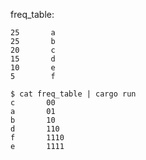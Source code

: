 freq\_table:

````
25       a
25       b
20       c
15       d
10       e
5        f
````

````
$ cat freq_table | cargo run
c       00
a       01
b       10
d       110
f       1110
e       1111
````
